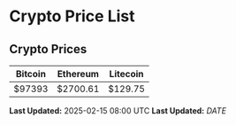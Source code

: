 # Crypto Price List

## Crypto Prices
| Bitcoin | Ethereum | Litecoin |
| ------- | -------- | -------- |
| $97393 | $2700.61 | $129.75 |
**Last Updated:** 2025-02-15 08:00 UTC
**Last Updated:** $DATE$

